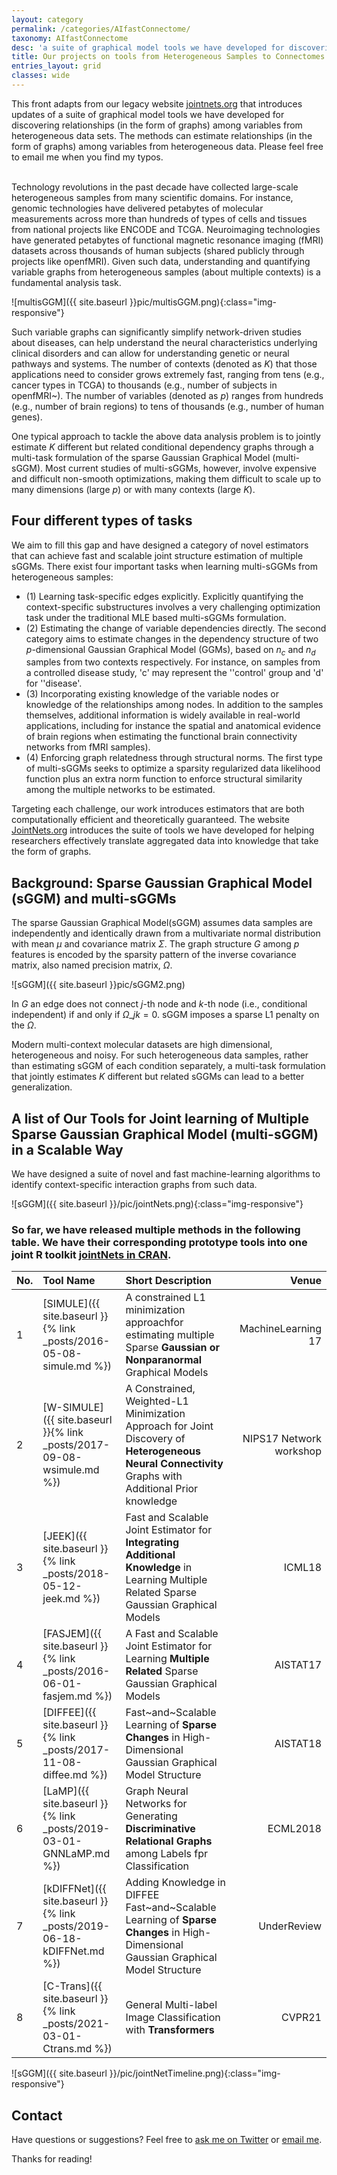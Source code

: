 ```yaml
---
layout: category
permalink: /categories/AIfastConnectome/
taxonomy: AIfastConnectome
desc: 'a suite of graphical model tools we have developed for discovering connectomes from samples.'
title: Our projects on tools from Heterogeneous Samples to Connectomes
entries_layout: grid
classes: wide
---
```



 <div>   This front adapts from our legacy website  <a href="http://jointnets.org/">jointnets.org</a> that introduces updates of a suite of graphical model tools we have developed for discovering relationships (in the form of graphs) among variables from heterogeneous data sets. The methods can estimate relationships (in the form of graphs) among variables from heterogeneous data. Please feel free to email me when you find my typos. </div>


<br>

Technology revolutions in the past decade have collected large-scale heterogeneous samples from many scientific domains. For instance, genomic technologies have delivered petabytes of molecular measurements across more than hundreds of types of cells and tissues from national projects like ENCODE and TCGA. Neuroimaging technologies have generated petabytes of functional magnetic resonance imaging (fMRI) datasets across thousands of human subjects (shared publicly through projects like openfMRI). Given such data, understanding and quantifying variable graphs from heterogeneous samples (about multiple contexts) is a fundamental analysis task. 

![multisGGM]({{ site.baseurl }}pic/multisGGM.png){:class="img-responsive"}

Such variable graphs can significantly simplify network-driven studies about diseases, can help understand the neural characteristics underlying clinical disorders and can allow for understanding genetic or neural pathways and systems.  The number of contexts (denoted as $K$) that those applications need to consider grows extremely fast, ranging from tens (e.g., cancer types in TCGA) to thousands (e.g., number of subjects in openfMRI~). The number of variables (denoted as $p$) ranges from hundreds (e.g., number of brain regions) to tens of thousands (e.g., number of human genes). 


One typical approach to tackle the above data analysis problem is to jointly estimate $K$ different but related conditional dependency graphs 
through a multi-task formulation of the sparse Gaussian Graphical Model 
(multi-sGGM). 
Most current studies of multi-sGGMs, however, involve expensive and difficult non-smooth optimizations, making them difficult to scale up to many dimensions (large $p$) or with many contexts (large $K$). 

## Four different types of tasks 

We aim to fill this gap and have designed a category of novel estimators that can achieve fast and scalable joint structure estimation of multiple sGGMs. There exist four important tasks when learning multi-sGGMs from heterogeneous samples: 

- (1) Learning task-specific edges explicitly. Explicitly quantifying the context-specific substructures involves a very challenging optimization task under the traditional MLE based multi-sGGMs formulation. 
- (2) Estimating the change of variable dependencies directly. The second category aims to estimate changes in
the dependency structure of two $p$-dimensional Gaussian Graphical Model (GGMs), based on $n_c$ and $n_d$ samples from two contexts respectively. For instance, on samples from a controlled disease study, 'c' may represent the ''control' group and 'd' for ''disease'. 
- (3) Incorporating existing knowledge of the variable nodes or knowledge of the relationships among nodes. In addition to the samples themselves, additional information is widely available in real-world applications, including for instance the spatial and anatomical evidence of brain regions when estimating the functional brain connectivity networks from fMRI samples). 
- (4) Enforcing graph relatedness through structural norms. The first type of multi-sGGMs seeks to optimize a sparsity regularized data likelihood function plus an extra norm function to enforce structural similarity among the multiple networks to be estimated. 


Targeting each challenge, our work introduces estimators that are both computationally efficient and theoretically guaranteed.  The website [JointNets.org](http://jointnets.org/) introduces the suite of tools we have developed for helping researchers effectively translate aggregated data into knowledge that take the form of graphs. 



## Background: Sparse Gaussian Graphical Model (sGGM) and multi-sGGMs

The sparse Gaussian Graphical Model(sGGM) assumes data samples are independently and identically
drawn from  a multivariate normal distribution with  mean $\mu$ and covariance matrix $\Sigma$.  The graph structure $G$ among $p$ features is encoded by the sparsity pattern of the inverse covariance matrix, also named precision
matrix, $\Omega$.

![sGGM]({{ site.baseurl }}pic/sGGM2.png)

In $G$ an edge does not connect $j$-th node and $k$-th node (i.e., conditional independent) if and only if $\Omega\_{jk} = 0$. sGGM imposes a sparse L1 penalty on the $\Omega$.


Modern multi-context molecular datasets are high dimensional, heterogeneous and noisy. For such heterogeneous data samples, rather than estimating sGGM of each condition separately, a multi-task formulation that jointly estimates $K$ different but related sGGMs can lead to a better generalization.


## A list of Our Tools for Joint learning of Multiple Sparse Gaussian Graphical Model (multi-sGGM) in a Scalable Way


We have designed a suite of novel and fast machine-learning algorithms to identify context-specific interaction graphs from such data.


![sGGM]({{ site.baseurl }}/pic/jointNets.png){:class="img-responsive"}



### So far, we have released multiple methods in the following table. We have their corresponding prototype tools into one joint R toolkit [jointNets in CRAN](https://cran.r-project.org/web/packages/JointNets/index.html). 

 

| No. | Tool Name  |   Short Description | Venue |
| :--- | :----------- | :----------------- | ---------: |
| 1 | [SIMULE]({{ site.baseurl }}{% link _posts/2016-05-08-simule.md %}) | A constrained L1 minimization approachfor estimating multiple Sparse __**Gaussian or Nonparanormal**__ Graphical Models | MachineLearning 17 |
| 2 | [W-SIMULE]({{ site.baseurl }}{% link _posts/2017-09-08-wsimule.md %}) | A Constrained, Weighted-L1 Minimization Approach for Joint Discovery of __**Heterogeneous Neural Connectivity**__ Graphs with Additional Prior knowledge | NIPS17 Network workshop |
| 3 | [JEEK]({{ site.baseurl }}{% link _posts/2018-05-12-jeek.md %}) | Fast and Scalable Joint Estimator for __**Integrating Additional Knowledge**__ in Learning Multiple Related Sparse Gaussian Graphical Models | ICML18 |
| 4 | [FASJEM]({{ site.baseurl }}{% link _posts/2016-06-01-fasjem.md %})  | A Fast and Scalable Joint Estimator for Learning __**Multiple Related**__ Sparse Gaussian Graphical Models | AISTAT17 |
| 5 | [DIFFEE]({{ site.baseurl }}{% link _posts/2017-11-08-diffee.md %}) | Fast~and~Scalable Learning of __**Sparse Changes**__ in High-Dimensional Gaussian Graphical Model Structure | AISTAT18 |
| 6 | [LaMP]({{ site.baseurl }}{% link _posts/2019-03-01-GNNLaMP.md %}) | Graph Neural Networks for Generating __**Discriminative Relational Graphs**__ among Labels fpr Classification| ECML2018 |
| 7 | [kDIFFNet]({{ site.baseurl }}{% link _posts/2019-06-18-kDIFFNet.md %}) | Adding Knowledge in DIFFEE Fast~and~Scalable Learning of __**Sparse Changes**__ in High-Dimensional Gaussian Graphical Model Structure | UnderReview |
| 8 | [C-Trans]({{ site.baseurl }}{% link _posts/2021-03-01-Ctrans.md %}) |  General Multi-label Image Classification with  __**Transformers**__ | CVPR21 |


![sGGM]({{ site.baseurl }}/pic/jointNetTimeline.png){:class="img-responsive"}


## Contact
Have questions or suggestions? Feel free to [ask me on Twitter](https://twitter.com/Qdatalab) or [email me](http://www.cs.virginia.edu/yanjun/).

Thanks for reading!


<!--
<hr>

<h1> Blog Posts </h1>

<hr>

<div class="posts">

  {% for post in site.posts  %}

  <div class="post">
    <h1 class="post-title">
      <a href="{{ site.baseurl }}{{ post.url }}">
        {{ post.title }}
      </a>
    </h1>

    <span class="post-date">{{ post.date | date_to_string }}</span>

    {{ post.content }}
  </div>
  {% endfor %}
</div>


<div class="posts">
  {% for post in paginator.posts %}
  <div class="post">
    <h1 class="post-title">
      <a href="{{ site.baseurl }}{{ post.url }}">
        {{ post.title }}
      </a>
    </h1>

    <span class="post-date">{{ post.date | date_to_string }}</span>

    {{ post.content }}
  </div>
  {% endfor %}
</div>

<div class="pagination">
  {% if paginator.next_page %}
    <a class="pagination-item older" href="{{ site.baseurl }}page{{paginator.next_page}}">Older</a>
  {% else %}
    <span class="pagination-item older">Older</span>
  {% endif %}
  {% if paginator.previous_page %}
    {% if paginator.page == 2 %}
      <a class="pagination-item newer" href="{{ site.baseurl }}">Newer</a>
    {% else %}
      <a class="pagination-item newer" href="{{ site.baseurl }}page{{paginator.previous_page}}">Newer</a>
    {% endif %}
  {% else %}
    <span class="pagination-item newer">Newer</span>
  {% endif %}
</div>
-->
